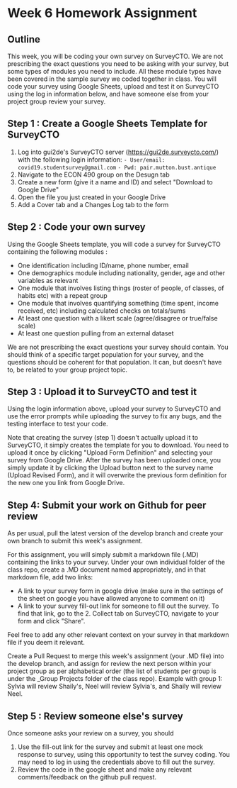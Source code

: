 # Week 6 Homework Assignment

## Outline

This week, you will be coding your own survey on SurveyCTO. We are not prescribing the exact questions you need to be asking with your survey, but some types of modules you need to include. All these module types have been covered in the sample survey we coded together in class. You will code your survey using Google Sheets, upload and test it on SurveyCTO using the log in information below, and have someone else from your project group review your survey.

## Step 1 : Create a Google Sheets Template for SurveyCTO

1. Log into gui2de's SurveyCTO server (https://gui2de.surveycto.com/) with the following login information:
    `- User/email: covid19.studentsurvey@gmail.com`
    `- Pwd: pair.mutton.bust.antique`
1. Navigate to the ECON 490 group on the Desugn tab
1. Create a new form (give it a name and ID) and select "Download to Google Drive"
1. Open the file you just created in your Google Drive
1. Add a Cover tab and a Changes Log tab to the form

## Step 2 : Code your own survey

Using the Google Sheets template, you will code a survey for SurveyCTO containing the following modules :
- One identification including ID/name, phone number, email
- One demographics module including nationality, gender, age and other variables as relevant
- One module that involves listing things (roster of people, of classes, of habits etc) with a repeat group
- One module that involves quantifying something (time spent, income received, etc) including calculated checks on totals/sums
- At least one question with a likert scale (agree/disagree or true/false scale)
- At least one question pulling from an external dataset

We are not prescribing the exact questions your survey should contain. You should think of a specific target population for your survey, and the questions should be coherent for that population. It can, but doesn't have to, be related to your group project topic.

## Step 3 : Upload it to SurveyCTO and test it

Using the login information above, upload your survey to SurveyCTO and use the error prompts while uploading the survey to fix any bugs, and the testing interface to test your code.

Note that creating the survey (step 1) doesn't actually upload it to SurveyCTO, it simply creates the template for you to download. You need to upload it once by clicking "Upload Form Definition" and selecting your survey from Google Drive. After the survey has been uploaded once, you simply update it by clicking the Upload button next to the survey name (Upload Revised Form), and it will overwrite the previous form definition for the new one you link from Google Drive.

## Step 4: Submit your work on Github for peer review

As per usual, pull the latest version of the develop branch and create your own branch to submit this week's assignment.

For this assignment, you will simply submit a markdown file (.MD) containing the links to your survey. Under your own individual folder of the class repo, create a .MD document named appropriately, and in that markdown file, add two links:
- A link to your survey form in google drive (make sure in the settings of the sheet on google you have allowed anyone to comment on it)
- A link to your survey fill-out link for someone to fill out the survey. To find that link, go to the 2. Collect tab on SurveyCTO, navigate to your form and click "Share".

Feel free to add any other relevant context on your survey in that markdown file if you deem it relevant.

Create a Pull Request to merge this week's assignment (your .MD file) into the develop branch, and assign for review the next person within your project group as per alphabetical order (the list of students per group is under the _Group Projects folder of the class repo). Example with group 1: Sylvia will review Shaily's, Neel will review Sylvia's, and Shaily will review Neel.

## Step 5 : Review someone else's survey

Once someone asks your review on a survey, you should
1. Use the fill-out link for the survey and submit at least one mock response to survey, using this opportunity to test the survey coding. You may need to log in using the credentials above to fill out the survey.
1. Review the code in the google sheet and make any relevant comments/feedback on the github pull request.
